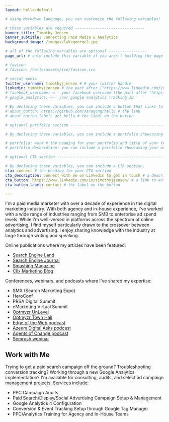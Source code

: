 ```yaml
---
layout: hello-default

# using Markdown language, you can customize the following variables!

# these variables are required -------------------------------
banner_title: Timothy Jensen
banner_subtitle: Connecting Paid Media & Analytics
background_image: /images/lakegeorge2.jpg

# all of the following variables are optional -----------------
page_url: # only include this variable if you aren't building the page to your primary domain 

# favicon
# favicon: /hello/assets/ico/favicon.ico

# social media
twitter_username: timothyjjensen # # your twitter handle
linkedin: timothyjjensen # the part after ("https://www.linkedin.com/in/...")
# facebook_username: <-- your facebook username (the part after "https://www.facebook.com/...")
# google_analytics: <-- your google analytics Tracking ID

# By declaring these variables, you can include a button that links to an external website or to media.
# about_button: https://github.com/saragong/hello # the link
# about_button_label: get hello # the label on the button

# optional portfolio section ------------------------------------------

# By declaring these variables, you can include a portfolio showcasing your work and organize your portfolio's items into a custom layout, all without adding any CSS. In addition, you must 1) create an HTML file in the_includes folder for each project with the text you'd like to display, and 2) create a YAML file in the _data folder describing the order in which each project should be shown and categorized. See `/includes/example.html` and `/_data/work.yml` for examples.

# portfolio: work # the heading for your portfolio and title of your YAML file
# portfolio_description: you can include a portfolio showcasing your work and organize your portfolio's items into a custom layout, all without adding any CSS. # a description to be desplayed below the heading and above the content

# optional CTA section --------------------------------------------------

# By declaring these variables, you can include a CTA section.
cta: connect # the heading for your CTA section
cta_description: Connect with me on LinkedIn to get in touch # a description to be desplayed below the heading and above the content
cta_button: https://www.linkedin.com/in/timothyjjensen/ # a link to an external website or to media
cta_button_label: contact # the label on the button

---			
```

[//]: # (write a bit about yourself here)
I'm a paid media marketer with over a decade of experience in the digital marketing industry. With both agency and in-house experience, I've worked with a wide range of industries ranging from SMB to enterprise ad spend levels. While I'm well-versed in platforms across the spectrum of online advertising, I find myself particularly drawn to the crossover between analytics and advertising. I enjoy sharing knowledge with the industry at large through writing and speaking.

<p>Online publications where my articles have been featured:
<ul>
  <li><a href="https://searchengineland.com/author/tim-jensen">Search Engine Land</a></li>
  <li><a href="https://www.searchenginejournal.com/author/tim-jensen/">Search Engine Journal</a></li>
  <li><a href="https://www.smashingmagazine.com/author/tim-jensen/">Smashing Magazine</a></li>
  <li><a href="https://clixmarketing.com/author/tim-clix/">Clix Marketing Blog</a></li>
</ul>
</p>

<p>Conferences, webinars, and podcasts where I've shared my expertise: 
<ul>
  <li>SMX (Search Marketing Expo)</li>
  <li>HeroConf</li>
  <li>PRSA Digital Summit</li>
  <li>eMarketing Virtual Summit</li>
  <li><a href="https://hs.optmyzr.com/unlevel-hub/timothy-jensen" target="_blank">Optmyzr UnLevel</a></li>
  <li><a href="https://www.youtube.com/watch?v=gBoPtazUBGs" target="_blank">Optmyzr Town Hall</a></li>
  <li><a href="https://edgeofthewebradio.com/seo-podcast/ppc-more-than-meets-the-roi-tim-jensen/" target="_blank">Edge of the Web podcast</a></li>
  <li><a href="https://iamazeemdigital.com/blog/tim-jensen-podcast-interview/" target="_blank">Azeem Digital Asks podcast</a></li>
  <li><a href="https://www.theagentsofchange.com/tim-jensen/" target="_blank">Agents of Change podcast</a></li>
  <li><a href="https://www.semrush.com/webinars/marketing-challenges-for-companies-depending-on-where-they-are-in-the-cycle/" target="_blank">Semrush webinar</a></li>
</ul>
</p>

<h2>Work with Me</h2>

<p>Trying to get a paid search campaign off the ground? Troubleshooting conversion tracking? Working through a new Google Analytics implementation? I'm available for consulting, audits, and select ad campaign management projects. Services include:
<ul>
<li>PPC Campaign Audits</li>
<li>Paid Search/Display/Social Advertising Campaign Setup & Management</li>
<li>Google Analytics 4 Configuration</li>
<li>Conversion & Event Tracking Setup through Google Tag Manager</li>
<li>PPC/Analytics Training for Agency and In-House Teams</li>
</p>
